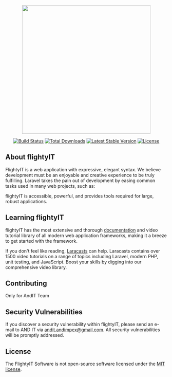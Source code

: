 <p align="center"><img src="https://img.favpng.com/17/1/16/airplane-airline-ticket-travel-icon-png-favpng-euH1p5iPZpeypQVAyCNSHVUE6.jpg" width="400"></p>

<p align="center">
<a href="#"><img src="https://travis-ci.org/laravel/framework.svg" alt="Build Status"></a>
<a href="#"><img src="https://poser.pugx.org/laravel/framework/d/total.svg" alt="Total Downloads"></a>
<a href="#"><img src="https://poser.pugx.org/laravel/framework/v/stable.svg" alt="Latest Stable Version"></a>
<a href="#"><img src="https://poser.pugx.org/laravel/framework/license.svg" alt="License"></a>
</p>

## About flightyIT

FlightyIT is a web application with expressive, elegant syntax. We believe development must be an enjoyable and creative experience to be truly fulfilling. Laravel takes the pain out of development by easing common tasks used in many web projects, such as:


flightyIT is accessible, powerful, and provides tools required for large, robust applications.

## Learning flightyIT

flightyIT has the most extensive and thorough [documentation](https://laravel.com/docs) and video tutorial library of all modern web application frameworks, making it a breeze to get started with the framework.

If you don't feel like reading, [Laracasts](https://laracasts.com) can help. Laracasts contains over 1500 video tutorials on a range of topics including Laravel, modern PHP, unit testing, and JavaScript. Boost your skills by digging into our comprehensive video library.

## Contributing

Only for AndIT Team

## Security Vulnerabilities

If you discover a security vulnerability within flightyIT, please send an e-mail to AND IT via [andit.andimpex@gmail.com](mailto:andit.andimpex@gmail.com). All security vulnerabilities will be promptly addressed.

## License

The FlightyIT Software is not open-source software licensed under the [MIT license](https://opensource.org/licenses/MIT).
